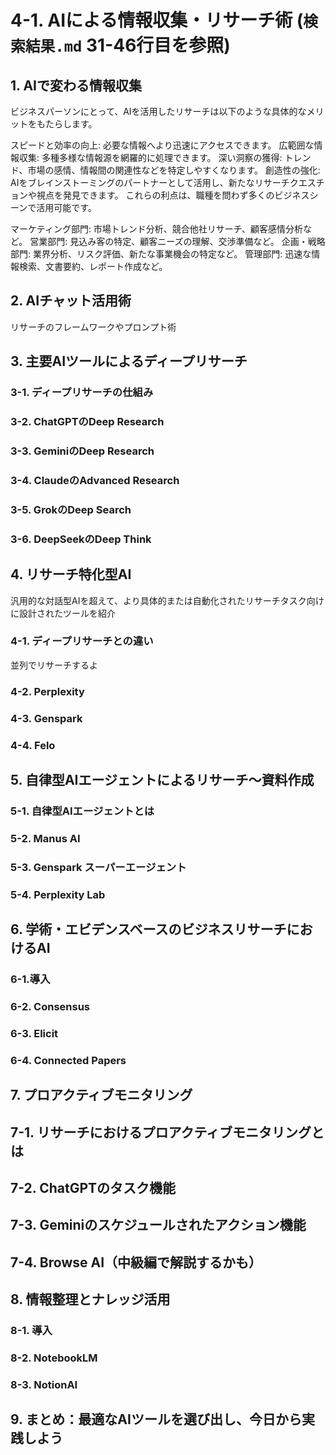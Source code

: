 # 4-1. AIによる情報収集・リサーチ術 (`検索結果.md` 31-46行目を参照)

## 1. AIで変わる情報収集
ビジネスパーソンにとって、AIを活用したリサーチは以下のような具体的なメリットをもたらします。

スピードと効率の向上: 必要な情報へより迅速にアクセスできます。
広範囲な情報収集: 多種多様な情報源を網羅的に処理できます。
深い洞察の獲得: トレンド、市場の感情、情報間の関連性などを特定しやすくなります。
創造性の強化: AIをブレインストーミングのパートナーとして活用し、新たなリサーチクエスチョンや視点を発見できます。
これらの利点は、職種を問わず多くのビジネスシーンで活用可能です。

マーケティング部門: 市場トレンド分析、競合他社リサーチ、顧客感情分析など。
営業部門: 見込み客の特定、顧客ニーズの理解、交渉準備など。
企画・戦略部門: 業界分析、リスク評価、新たな事業機会の特定など。
管理部門: 迅速な情報検索、文書要約、レポート作成など。

## 2. AIチャット活用術
リサーチのフレームワークやプロンプト術

## 3. 主要AIツールによるディープリサーチ
### 3-1. ディープリサーチの仕組み

### 3-2. ChatGPTのDeep Research

### 3-3. GeminiのDeep Research

### 3-4. ClaudeのAdvanced Research

### 3-5. GrokのDeep Search

### 3-6. DeepSeekのDeep Think

## 4. リサーチ特化型AI
汎用的な対話型AIを超えて、より具体的または自動化されたリサーチタスク向けに設計されたツールを紹介

### 4-1. ディープリサーチとの違い
並列でリサーチするよ

### 4-2. Perplexity

### 4-3. Genspark

### 4-4. Felo

## 5. 自律型AIエージェントによるリサーチ〜資料作成

### 5-1. 自律型AIエージェントとは

### 5-2. Manus AI

### 5-3. Genspark スーパーエージェント

### 5-4. Perplexity Lab

## 6. 学術・エビデンスベースのビジネスリサーチにおけるAI

### 6-1.導入

### 6-2. Consensus

### 6-3. Elicit

### 6-4. Connected Papers

## 7. プロアクティブモニタリング

## 7-1. リサーチにおけるプロアクティブモニタリングとは

## 7-2. ChatGPTのタスク機能

## 7-3. Geminiのスケジュールされたアクション機能

## 7-4. Browse AI（中級編で解説するかも）

## 8. 情報整理とナレッジ活用

### 8-1. 導入

### 8-2. NotebookLM

### 8-3. NotionAI

## 9. まとめ：最適なAIツールを選び出し、今日から実践しよう 

